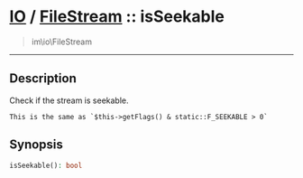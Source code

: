 # [IO](IO.md) / [FileStream](IO-FileStream.md) :: isSeekable
 > im\io\FileStream
____

## Description
Check if the stream is seekable.

    This is the same as `$this->getFlags() & static::F_SEEKABLE > 0`  

## Synopsis
```php
isSeekable(): bool
```
